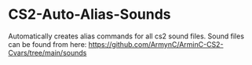 # CS2-Auto-Alias-Sounds
Automatically creates alias commands for all cs2 sound files.
Sound files can be found from here: https://github.com/ArmynC/ArminC-CS2-Cvars/tree/main/sounds
